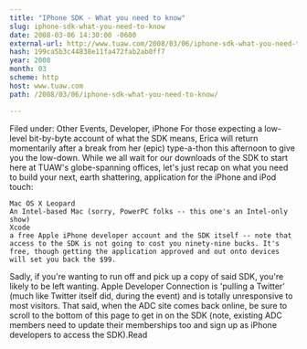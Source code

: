 ```yaml
---
title: "IPhone SDK - What you need to know"
slug: iphone-sdk-what-you-need-to-know
date: 2008-03-06 14:30:00 -0600
external-url: http://www.tuaw.com/2008/03/06/iphone-sdk-what-you-need-to-know/
hash: 199ca5b3c44838e11fa472fab2ab0ff7
year: 2008
month: 03
scheme: http
host: www.tuaw.com
path: /2008/03/06/iphone-sdk-what-you-need-to-know/

---
```


Filed under: Other Events, Developer, iPhone
For those expecting a low-level bit-by-byte account of what the SDK means, Erica will return momentarily after a break from her (epic) type-a-thon this afternoon to give you the low-down. While we all wait for our downloads of the SDK to start here at TUAW's globe-spanning offices, let's just recap on what you need to build your next, earth shattering, application for the iPhone and iPod touch:

    Mac OS X Leopard
    An Intel-based Mac (sorry, PowerPC folks -- this one's an Intel-only show)
    Xcode
    a free Apple iPhone developer account and the SDK itself -- note that access to the SDK is not going to cost you ninety-nine bucks. It's free, though getting the application approved and out onto devices will set you back the $99.

Sadly, if you're wanting to run off and pick up a copy of said SDK, you're likely to be left wanting. Apple Developer Connection is 'pulling a Twitter' (much like Twitter itself did, during the event) and is totally unresponsive to most visitors. That said, when the ADC site comes back online, be sure to scroll to the bottom of this page to get in on the SDK (note, existing ADC members need to update their memberships too and sign up as iPhone developers to access the SDK).Read
